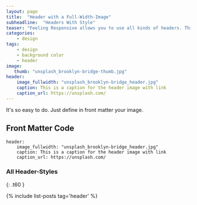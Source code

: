 ```yaml
---
layout: page
title:  "Header with a Full-Width-Image"
subheadline:  "Headers With Style"
teaser: "Feeling Responsive allows you to use all kinds of headers. This example shows a header with a <em>full-width-image</em>."
categories:
    - design
tags:
    - design
    - background color
    - header
image:
   thumb: "unsplash_brooklyn-bridge-thumb.jpg"
header:
    image_fullwidth: "unsplash_brooklyn-bridge_header.jpg"
    caption: This is a caption for the header image with link
    caption_url: https://unsplash.com/
---
```

It's so easy to do. Just define in front matter your image.
<!--more-->

## Front Matter Code

~~~
header:
    image_fullwidth: "unsplash_brooklyn-bridge_header.jpg"
    caption: This is a caption for the header image with link
    caption_url: https://unsplash.com/
~~~



### All Header-Styles
{: .t60 }

{% include list-posts tag='header' %}
